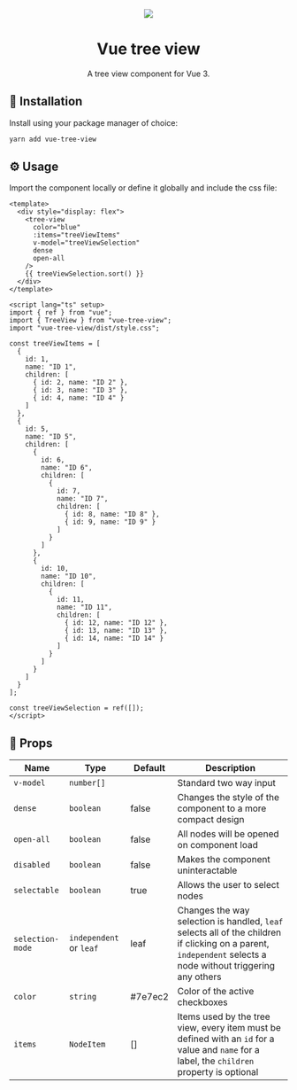 <div align="center">
  <img src="https://user-images.githubusercontent.com/36193643/236633388-ab400a17-41ba-42a4-a06c-05d62349def2.png" />
</div>

<h1 align=center>Vue tree view</h1>
<p align=center>A tree view component for Vue 3.</p>

## 🚀 Installation

Install using your package manager of choice:

```bash
yarn add vue-tree-view
```

## ⚙️ Usage

Import the component locally or define it globally and include the css file:

```vue
<template>
  <div style="display: flex">
    <tree-view
      color="blue"
      :items="treeViewItems"
      v-model="treeViewSelection"
      dense
      open-all
    />
    {{ treeViewSelection.sort() }}
  </div>
</template>

<script lang="ts" setup>
import { ref } from "vue";
import { TreeView } from "vue-tree-view";
import "vue-tree-view/dist/style.css";

const treeViewItems = [
  {
    id: 1,
    name: "ID 1",
    children: [
      { id: 2, name: "ID 2" },
      { id: 3, name: "ID 3" },
      { id: 4, name: "ID 4" }
    ]
  },
  {
    id: 5,
    name: "ID 5",
    children: [
      {
        id: 6,
        name: "ID 6",
        children: [
          {
            id: 7,
            name: "ID 7",
            children: [
              { id: 8, name: "ID 8" },
              { id: 9, name: "ID 9" }
            ]
          }
        ]
      },
      {
        id: 10,
        name: "ID 10",
        children: [
          {
            id: 11,
            name: "ID 11",
            children: [
              { id: 12, name: "ID 12" },
              { id: 13, name: "ID 13" },
              { id: 14, name: "ID 14" }
            ]
          }
        ]
      }
    ]
  }
];

const treeViewSelection = ref([]);
</script>
```

## 📃 Props

| Name             | Type                    | Default | Description                                                                                                                                                   |
| ---------------- | ----------------------- | ------- | ------------------------------------------------------------------------------------------------------------------------------------------------------------- |
| `v-model`        | `number[]`              |         | Standard two way input                                                                                                                                        |
| `dense`          | `boolean`               | false   | Changes the style of the component to a more compact design                                                                                                   |
| `open-all`       | `boolean`               | false   | All nodes will be opened on component load                                                                                                                    |
| `disabled`       | `boolean`               | false   | Makes the component uninteractable                                                                                                                            |
| `selectable`     | `boolean`               | true    | Allows the user to select nodes                                                                                                                               |
| `selection-mode` | `independent` or `leaf` | leaf    | Changes the way selection is handled, `leaf` selects all of the children if clicking on a parent, ` independent` selects a node without triggering any others |
| `color`          | `string`                | #7e7ec2 | Color of the active checkboxes                                                                                                                                |
| `items`          | `NodeItem`              | []      | Items used by the tree view, every item must be defined with an `id` for a value and `name` for a label, the `children` property is optional                  |
